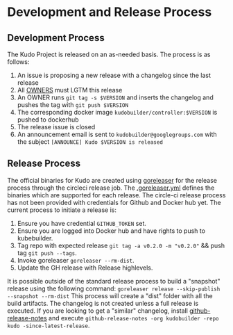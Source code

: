 # Development and Release Process

## Development Process

The Kudo Project is released on an as-needed basis. The process is as follows:

1. An issue is proposing a new release with a changelog since the last release
2. All [OWNERS](OWNERS) must LGTM this release
3. An OWNER runs `git tag -s $VERSION` and inserts the changelog and pushes the tag with `git push $VERSION`
4. The corresponding docker image `kudobuilder/controller:$VERSION` is pushed to dockerhub
5. The release issue is closed
6. An announcement email is sent to `kudobuilder@googlegroups.com` with the subject `[ANNOUNCE] Kudo $VERSION is released`

## Release Process

The official binaries for Kudo are created using [goreleaser](https://goreleaser.com/) for the release process through the circleci release job. The [.goreleaser.yml](.goreleaser.yml) defines the binaries which are supported for each release.  The circle-ci release process has not been provided with credentials for Github and Docker hub yet.  The current process to initiate a release is:

1. Ensure you have credential `GITHUB_TOKEN` set.
2. Ensure you are logged into Docker hub and have rights to push to kubebuilder.
3. Tag repo with expected release `git tag -a v0.2.0 -m "v0.2.0"`  && push tag `git push --tags`.
4. Invoke goreleaser `goreleaser --rm-dist`.
5. Update the GH release with Release highlevels.

It is possible outside of the standard release process to build a "snapshot" release using the following command: `goreleaser release --skip-publish --snapshot --rm-dist`
This process will create a "dist" folder with all the build artifacts. The changelog is not created unless a full release is executed. If you are looking to get a "similar" changelog, install [github-release-notes](https://github.com/buchanae/github-release-notes) and execute `github-release-notes -org kudobuilder -repo kudo -since-latest-release`.
